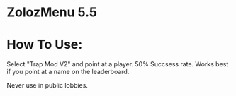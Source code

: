 # ZolozMenu 5.5
# 
# How To Use:
Select "Trap Mod V2" and point at a player.
50% Succsess rate.
Works best if you point at a name on the leaderboard.

Never use in public lobbies.
